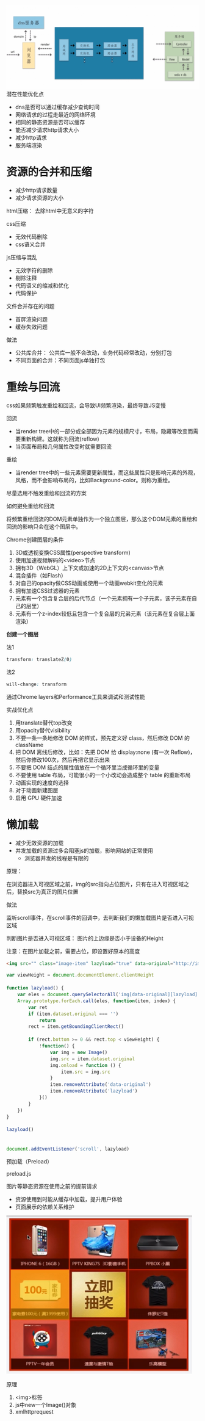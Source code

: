 ![](/assets/http_process.png)潜在性能优化点

* dns是否可以通过缓存减少查询时间
* 网络请求的过程走最近的网络环境
* 相同的静态资源是否可以缓存
* 能否减少请求http请求大小
* 减少http请求
* 服务端渲染

# 资源的合并和压缩

* 减少http请求数量
* 减少请求资源的大小

html压缩： 去除html中无意义的字符

css压缩

* 无效代码删除
* css语义合并

js压缩与混乱

* 无效字符的删除
* 剔除注释
* 代码语义的缩减和优化
* 代码保护

文件合并存在的问题

* 首屏渲染问题
* 缓存失效问题

做法

* 公共库合并： 公共库一般不会改动，业务代码经常改动，分别打包
* 不同页面的合并：不同页面js单独打包

# 重绘与回流

css如果频繁触发重绘和回流，会导致UI频繁渲染，最终导致JS变慢

回流

* 当render tree中的一部分或全部因为元素的规模尺寸，布局，隐藏等改变而需要重新构建。这就称为回流\(reflow\)
* 当页面布局和几何属性改变时就需要回流

重绘

* 当render tree中的一些元素需要更新属性，而这些属性只是影响元素的外观，风格，而不会影响布局的，比如Background-color。则称为重绘。

尽量选用不触发重绘和回流的方案

如何避免重绘和回流

将频繁重绘回流的DOM元素单独作为一个独立图层，那么这个DOM元素的重绘和回流的影响只会在这个图层中。

Chrome创建图层的条件

1. 3D或透视变换CSS属性\(perspective transform\)
2. 使用加速视频解码的&lt;video&gt;节点
3. 拥有3D（WebGL）上下文或加速的2D上下文的&lt;canvas&gt;节点
4. 混合插件（如Flash）
5. 对自己的opacity做CSS动画或使用一个动画webkit变化的元素
6. 拥有加速CSS过滤器的元素
7. 元素有一个包含复合层的后代节点（一个元素拥有一个子元素，该子元素在自己的层里）
8. 元素有一个z-index较低且包含一个复合层的兄弟元素（该元素在复合层上面渲染）

**创建一个图层**

法1

```css
transform: translateZ(0)
```

法2

```css
will-change: transform
```

通过Chrome layers和Performance工具来调试和测试性能

实战优化点

1. 用translate替代top改变
2. 用opacity替代visibility
3. 不要一条一条地修改 DOM 的样式，预先定义好 class，然后修改 DOM 的 className
4. 把 DOM 离线后修改，比如：先把 DOM 给 display:none \(有一次 Reflow\)，然后你修改100次，然后再把它显示出来
5. 不要把 DOM 结点的属性值放在一个循环里当成循环里的变量
6. 不要使用 table 布局，可能很小的一个小改动会造成整个 table 的重新布局
7. 动画实现的速度的选择
8. 对于动画新建图层
9. 启用 GPU 硬件加速

# 懒加载

* 减少无效资源的加载
* 并发加载的资源过多会阻塞js的加载，影响网站的正常使用
  * 浏览器并发的线程是有限的

原理：

在浏览器进入可视区域之前，img的src指向占位图片，只有在进入可视区域之后，替换src为真正的图片位置

做法

监听scroll事件，在scroll事件的回调中，去判断我们的懒加载图片是否进入可视区域

判断图片是否进入可视区域： 图片的上边缘是否小于设备的Height

注意：在图片加载之前，需要占位，即设置好原本的高度

```html
<img src="" class="image-item" lazyload="true" data-original="http://image.png">
```

```js
var viewHeight = document.documentElement.clientHeight

function lazyload() {
    var eles = document.querySelectorAll('img[data-original][lazyload]')
    Array.prototype.forEach.call(eles, function(item, index) {
        var ret
        if (item.dataset.original === '')
            return 
        rect = item.getBoundingClientRect()

        if (rect.bottom >= 0 && rect.top < viewHeight) {
            !function() {
                var img = new Image()
                img.src = item.dataset.original
                img.onload = function () {
                    item.src = img.src
                }
                item.removeAttribute('data-original')
                item.removeAttribute('lazyload')
            }()
        }
    })
}

lazyload()


document.addEventListener('scroll', lazyload)
```

预加载（Preload）

preload.js

图片等静态资源在使用之前的提前请求

* 资源使用到时能从缓存中加载，提升用户体验
* 页面展示的依赖关系维护

![](/assets/preload.png)

原理

1. &lt;img&gt;标签
2. js中new一个Image\(\)对象
3. xmlhttprequest



